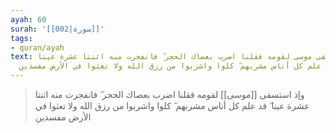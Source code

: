 ```yaml
---
ayah: 60
surah: '[[002|سورة]]'
tags:
- quran/ayah
text: وإذ استسقى موسى لقومه فقلنا اضرب بعصاك الحجر ۖ فانفجرت منه اثنتا عشرة عينا ۖ
  قد علم كل أناس مشربهم ۖ كلوا واشربوا من رزق الله ولا تعثوا في الأرض مفسدين
---
```

> وإذ استسقى [[موسى]] لقومه فقلنا اضرب بعصاك الحجر ۖ فانفجرت منه اثنتا عشرة عينا ۖ قد علم كل أناس مشربهم ۖ كلوا واشربوا من رزق الله ولا تعثوا في الأرض مفسدين
